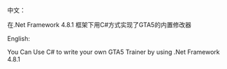 中文：

在.Net Framework 4.8.1 框架下用C#方式实现了GTA5的内置修改器

English:

You Can Use C# to write your own GTA5 Trainer by using .Net Framework 4.8.1
